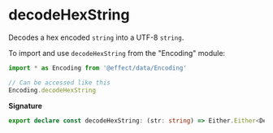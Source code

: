 # decodeHexString

Decodes a hex encoded `string` into a UTF-8 `string`.

To import and use `decodeHexString` from the "Encoding" module:

```ts
import * as Encoding from '@effect/data/Encoding'

// Can be accessed like this
Encoding.decodeHexString
```

**Signature**

```ts
export declare const decodeHexString: (str: string) => Either.Either<DecodeException, string>
```
